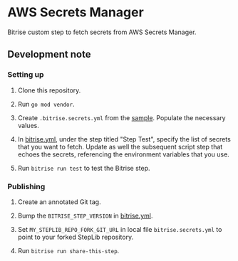 # AWS Secrets Manager

Bitrise custom step to fetch secrets from AWS Secrets Manager.

## Development note

### Setting up

  1. Clone this repository.

  1. Run `go mod vendor`.

  1. Create `.bitrise.secrets.yml` from the [sample](./.bitrise.secrets.sample.yml). Populate the necessary values.

  1. In [bitrise.yml](./bitrise.yml), under the step titled "Step Test", specify the list of secrets that you want to fetch. Update as well the subsequent script step that echoes the secrets, referencing the environment variables that you use.

  1. Run `bitrise run test` to test the Bitrise step.

### Publishing

  1. Create an annotated Git tag.

  1. Bump the `BITRISE_STEP_VERSION` in [bitrise.yml](./bitrise.yml).

  1. Set `MY_STEPLIB_REPO_FORK_GIT_URL` in local file `bitrise.secrets.yml` to point to your forked StepLib repository.

  1. Run `bitrise run share-this-step`.
